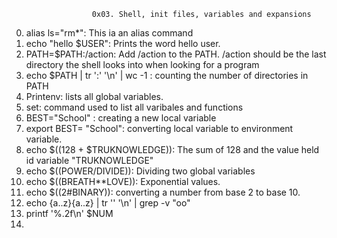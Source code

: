                       0x03. Shell, init files, variables and expansions
0. alias ls="rm*": This ia an alias command
1. echo "hello $USER": Prints the word hello user.
2. PATH=$PATH:/action: Add /action to the PATH. /action should be the last directory the shell looks into when looking for a program
3. echo $PATH | tr ':' '\n' | wc -1 : counting the number of directories in PATH
4. Printenv: lists all global variables.
5. set: command used to list all varibales and functions
6. BEST="School" : creating a new local variable
7. export BEST= "School": converting local variable to environment variable.
8. echo $((128 + $TRUKNOWLEDGE)): The sum of 128 and the value held id variable "TRUKNOWLEDGE"
9. echo $((POWER/DIVIDE)): Dividing two global variables
10. echo $((BREATH**LOVE)): Exponential values.
11. echo $((2#BINARY)): converting a number from base 2 to base 10.
12. echo {a..z}{a..z} | tr '' '\n' | grep -v "oo"
13. printf '%.2f\n' $NUM
14.  
